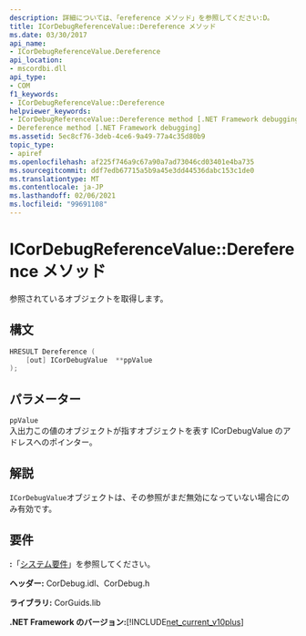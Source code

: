 ```yaml
---
description: 詳細については、「ereference メソッド」を参照してください:D。
title: ICorDebugReferenceValue::Dereference メソッド
ms.date: 03/30/2017
api_name:
- ICorDebugReferenceValue.Dereference
api_location:
- mscordbi.dll
api_type:
- COM
f1_keywords:
- ICorDebugReferenceValue::Dereference
helpviewer_keywords:
- ICorDebugReferenceValue::Dereference method [.NET Framework debugging]
- Dereference method [.NET Framework debugging]
ms.assetid: 5ec8cf76-3deb-4ce6-9a49-77a4c35d80b9
topic_type:
- apiref
ms.openlocfilehash: af225f746a9c67a90a7ad73046cd03401e4ba735
ms.sourcegitcommit: ddf7edb67715a5b9a45e3dd44536dabc153c1de0
ms.translationtype: MT
ms.contentlocale: ja-JP
ms.lasthandoff: 02/06/2021
ms.locfileid: "99691108"
---
```

# <a name="icordebugreferencevaluedereference-method"></a>ICorDebugReferenceValue::Dereference メソッド

参照されているオブジェクトを取得します。  
  
## <a name="syntax"></a>構文  
  
```cpp  
HRESULT Dereference (  
    [out] ICorDebugValue  **ppValue  
);  
```  
  
## <a name="parameters"></a>パラメーター  

 `ppValue`  
 入出力この値のオブジェクトが指すオブジェクトを表す ICorDebugValue のアドレスへのポインター。  
  
## <a name="remarks"></a>解説  

 `ICorDebugValue`オブジェクトは、その参照がまだ無効になっていない場合にのみ有効です。  
  
## <a name="requirements"></a>要件  

 **:**「[システム要件](../../get-started/system-requirements.md)」を参照してください。  
  
 **ヘッダー:** CorDebug.idl、CorDebug.h  
  
 **ライブラリ:** CorGuids.lib  
  
 **.NET Framework のバージョン:**[!INCLUDE[net_current_v10plus](../../../../includes/net-current-v10plus-md.md)]

